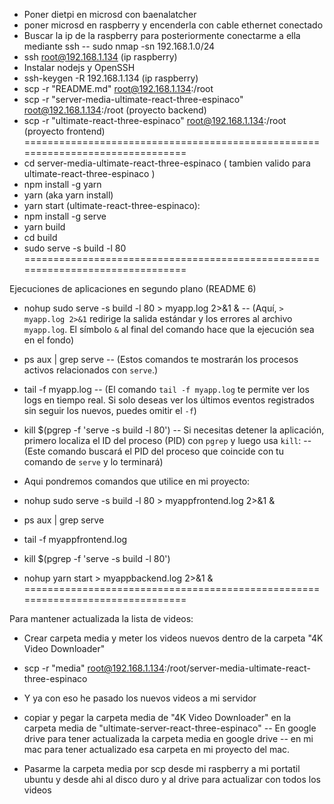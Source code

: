 - Poner dietpi en microsd con baenalatcher
- poner microsd en raspberry y encenderla con cable ethernet conectado
- Buscar la ip de la raspberry para posteriormente conectarme a ella mediante ssh
  -- sudo nmap -sn 192.168.1.0/24
- ssh root@192.168.1.134   (ip raspberry)
- Instalar nodejs y OpenSSH
- ssh-keygen -R 192.168.1.134 (ip raspberry)
- scp -r "README.md" root@192.168.1.134:/root
- scp -r "server-media-ultimate-react-three-espinaco" root@192.168.1.134:/root (proyecto backend)
- scp -r "ultimate-react-three-espinaco" root@192.168.1.134:/root (proyecto frontend)
===============================================================================
- cd server-media-ultimate-react-three-espinaco ( tambien valido para ultimate-react-three-espinaco )
- npm install -g yarn
- yarn (aka yarn install)
- yarn start
(ultimate-react-three-espinaco): 
- npm install -g serve
- yarn build
- cd build
- sudo serve -s build -l 80
===============================================================================

Ejecuciones de aplicaciones en segundo plano (README 6)

- nohup sudo serve -s build -l 80 > myapp.log 2>&1 & 
  -- (Aquí, `> myapp.log 2>&1` redirige la salida estándar y los errores al archivo `myapp.log`. El símbolo `&` al final del comando   hace que la ejecución sea en el fondo)

- ps aux | grep serve
  -- (Estos comandos te mostrarán los procesos activos relacionados con `serve`.)

- tail -f myapp.log
  -- (El comando `tail -f myapp.log` te permite ver los logs en tiempo real. Si solo deseas ver los últimos eventos registrados sin seguir los nuevos, puedes omitir el `-f`)

- kill $(pgrep -f 'serve -s build -l 80')
  -- Si necesitas detener la aplicación, primero localiza el ID del proceso (PID) con `pgrep` y luego usa `kill`:
  -- (Este comando buscará el PID del proceso que coincide con tu comando de `serve` y lo terminará)


- Aqui pondremos comandos que utilice en mi proyecto:
- nohup sudo serve -s build -l 80 > myappfrontend.log 2>&1 &
- ps aux | grep serve
- tail -f myappfrontend.log
- kill $(pgrep -f 'serve -s build -l 80')

- nohup yarn start > myappbackend.log 2>&1 &
===============================================================================


Para mantener actualizada la lista de videos:

- Crear carpeta media y meter los videos nuevos dentro de la carpeta "4K Video Downloader"

- scp -r "media" root@192.168.1.134:/root/server-media-ultimate-react-three-espinaco

- Y ya con eso he pasado los nuevos videos a mi servidor

- copiar y pegar la carpeta media de  "4K Video Downloader" en la carpeta media de "ultimate-server-react-three-espinaco" 
  -- En google drive para tener actualizada la carpeta media en google drive
  -- en mi mac para tener actualizado esa carpeta en mi proyecto del mac.

- Pasarme la carpeta media por scp desde mi raspberry a mi portatil ubuntu y desde ahi al disco duro y al drive para actualizar con todos los videos

